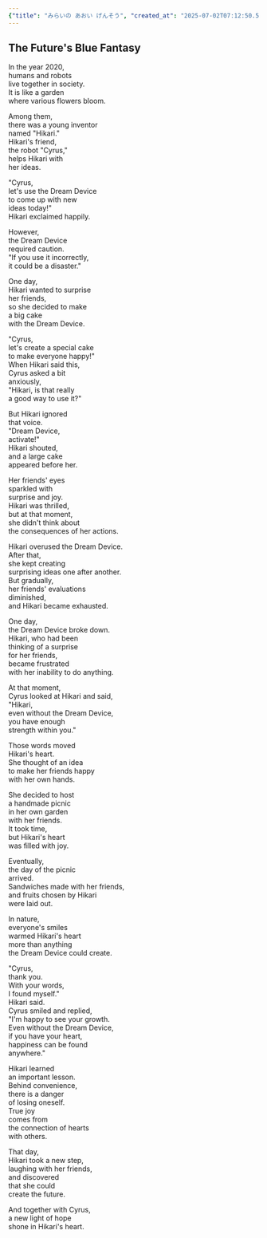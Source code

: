 ```yaml
---
{"title": "みらいの あおい げんそう", "created_at": "2025-07-02T07:12:50.503041+09:00", "pattern_id": 9, "pattern_name": "ドラえもん型", "year": 2110}
---
```


## The Future's Blue Fantasy

In the year 2020,  
humans and robots  
live together in society.  
It is like a garden  
where various flowers bloom.  

Among them,  
there was a young inventor  
named "Hikari."  
Hikari's friend,  
the robot "Cyrus,"  
helps Hikari with  
her ideas.  

"Cyrus,  
let's use the Dream Device  
to come up with new  
ideas today!"  
Hikari exclaimed happily.  

However,  
the Dream Device  
required caution.  
"If you use it incorrectly,  
it could be a disaster."  

One day,  
Hikari wanted to surprise  
her friends,  
so she decided to make  
a big cake  
with the Dream Device.  

"Cyrus,  
let's create a special cake  
to make everyone happy!"  
When Hikari said this,  
Cyrus asked a bit  
anxiously,  
"Hikari, is that really  
a good way to use it?"  

But Hikari ignored  
that voice.  
"Dream Device,  
activate!"  
Hikari shouted,  
and a large cake  
appeared before her.  

Her friends' eyes  
sparkled with  
surprise and joy.  
Hikari was thrilled,  
but at that moment,  
she didn't think about  
the consequences of her actions.  

Hikari overused the Dream Device.  
After that,  
she kept creating  
surprising ideas one after another.  
But gradually,  
her friends' evaluations  
diminished,  
and Hikari became exhausted.  

One day,  
the Dream Device broke down.  
Hikari, who had been  
thinking of a surprise  
for her friends,  
became frustrated  
with her inability to do anything.  

At that moment,  
Cyrus looked at Hikari and said,  
"Hikari,  
even without the Dream Device,  
you have enough  
strength within you."  

Those words moved  
Hikari's heart.  
She thought of an idea  
to make her friends happy  
with her own hands.  

She decided to host  
a handmade picnic  
in her own garden  
with her friends.  
It took time,  
but Hikari's heart  
was filled with joy.  

Eventually,  
the day of the picnic  
arrived.  
Sandwiches made with her friends,  
and fruits chosen by Hikari  
were laid out.  

In nature,  
everyone's smiles  
warmed Hikari's heart  
more than anything  
the Dream Device could create.  

"Cyrus,  
thank you.  
With your words,  
I found myself."  
Hikari said.  
Cyrus smiled and replied,  
"I'm happy to see your growth.  
Even without the Dream Device,  
if you have your heart,  
happiness can be found  
anywhere."  

Hikari learned  
an important lesson.  
Behind convenience,  
there is a danger  
of losing oneself.  
True joy  
comes from  
the connection of hearts  
with others.  

That day,  
Hikari took a new step,  
laughing with her friends,  
and discovered  
that she could  
create the future.  

And together with Cyrus,  
a new light of hope  
shone in Hikari's heart.
